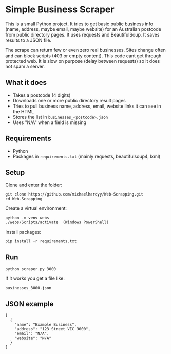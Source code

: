 # Simple Business Scraper

This is a small Python project. It tries to get basic public business info (name, address, maybe email, maybe website) for an Australian postcode from public directory pages. It uses requests and BeautifulSoup. It saves results to a JSON file.

The scrape can return few or even zero real businesses. Sites change often and can block scripts (403 or empty content). This code cant get through protected web. It is slow on purpose (delay between requests) so it does not spam a server.

## What it does
- Takes a postcode (4 digits)
- Downloads one or more public directory result pages
- Tries to pull business name, address, email, website links it can see in the HTML
- Stores the list in `businesses_<postcode>.json`
- Uses "N/A" when a field is missing

## Requirements
- Python
- Packages in `requirements.txt` (mainly requests, beautifulsoup4, lxml)

## Setup
Clone and enter the folder:
```
git clone https://github.com/michaelhardyy/Web-Scrapping.git
cd Web-Scrapping
```

Create a virtual environment:
```
python -m venv webs
./webs/Scripts/activate  (Windows PowerShell)
```

Install packages:
```
pip install -r requirements.txt
```

## Run
```
python scraper.py 3000
```


If it works you get a file like:
```
businesses_3000.json
```

## JSON example
```
[
  {
    "name": "Example Business",
    "address": "123 Street VIC 3000",
    "email": "N/A",
    "website": "N/A"
  }
]
```
